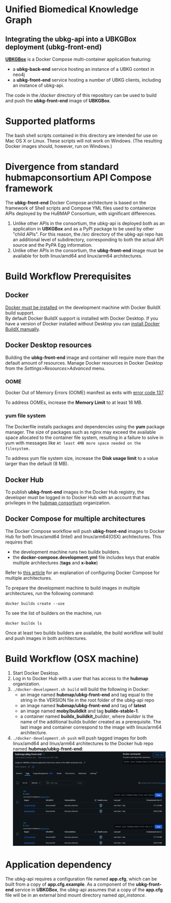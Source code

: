 # Unified Biomedical Knowledge Graph

## Integrating the ubkg-api into a UBKGBox deployment (ubkg-front-end)

**[UBKGBox](https://github.com/x-atlas-consortia/ubkg-box)** is a Docker Compose
multi-container application featuring:
- a **ubkg-back-end** service hosting an instance of a UBKG context in neo4j
- a **ubkg-front-end** service hosting a number of UBKG clients, including an instance of ubkg-api.

The code in the _/docker_ directory of this repository can be used to build and push
the **ubkg-front-end** image of **UBKGBox**.

# Supported platforms
The bash shell scripts contained in this directory are intended for use on Mac OS X or Linux. 
These scripts will not work on Windows. 
(The resulting Docker images should, however, run on Windows.)

# Divergence from standard hubmapconsortium API Compose framework
The **ubkg-front-end** Docker Compose architecture is based on the framework of Shell scripts and Compose YML files used to containerize APIs 
deployed by the HuBMAP Consortium, with significant differences.
1. Unlike other APIs in the consortium, the ubkg-api is deployed both as an application in **UBKGBox** and as a PyPI package to be used by other "child APIs". For this reason, the _/src_ directory of the ubkg-api repo has an additional level of subdirectory, corresponding to both the actual API source and the PyPA Egg information.
2. Unlike other APIs in the consortium, the **ubkg-front-end** image must be available for both linux/amd64 and linux/arm64 architectures.

# Build Workflow Prerequisites
## Docker
[Docker must be installed](https://docs.docker.com/engine/install/) on the development machine with Docker BuildX build support.  
By default Docker BuildX support is installed with Docker Desktop.  If you have a version of Docker installed without Desktop you can [install Docker BuildX manually](https://docs.docker.com/build/install-buildx/).

## Docker Desktop resources
Building the **ubkg-front-end** image and container will require more than the default amount of resources.
Manage Docker resources in Docker Desktop from the _Settings>Resources>Advanced_ menu.
### OOME
Docker Out of Memory Errors (OOME) manifest as exits with [error code 137](https://medium.com/javarevisited/understanding-and-resolving-docker-exit-code-73ff617230cf). 

To address OOMEs, increase the **Memory Limit** to at least 16 MB.

### yum file system
The Dockerfile installs packages and dependencies using the **yum** package manager. 
The size of packages such as nginx may exceed the available space allocated to the container file system, resulting
in a failure to solve in yum with messages like `At least 4MB more space needed on the filesystem.`

To address yum file system size, increase the **Disk usage limit** to a value larger than the default (8 MB).

## Docker Hub
To publish **ubkg-front-end** images in the Docker Hub registry, the developer must be logged in to Docker Hub with an account that has privileges in the [hubmap consortium](https://hub.docker.com/orgs/hubmap/teams/consortium/members) organization.

## Docker Compose for multiple architectures
The Docker Compose workflow will push **ubkg-front-end** images to Docker Hub for both 
linux/amd64 (Intel) and linux/arm64(OSX) architectures. This requires that:
- the development machine runs two buildx builders.
- the **docker-compose.development.yml** file includes keys that enable multiple architectures (**tags** and **x-bake**)

Refer to [this article](architecture-builds-are-possible-with-docker-compose-kind-of-2a4e8d166c56) for an explanation of configuring Docker Compose for multiple architectures.

To prepare the development machine to build images in multiple architectures, run the following command:

`docker buildx create --use`

To see the list of builders on the machine, run

`docker buildx ls`

Once at least two buildx builders are available, the build workflow will build and push images in both architectures.

# Build Workflow (OSX machine)
1. Start Docker Desktop.
2. Log in to Docker Hub with a user that has access to the **hubmap** organization.
3. `./docker-development.sh build` will build the following in Docker:
   - an image named **hubmap/ubkg-front-end** and tag equal to the string in the VERSION file in the root folder of the ubkg-api repo
   - an image named **hubmap/ubkg-front-end** and tag of **latest**
   - an image named **moby/buildkit** and tag **buildx-stable-1**.
   - a container named **buildx_buildkit_**_builder_, where _builder_ is the name of the additional buildx builder created as a prerequisite. 
   The last image and container correspond to the image with linux/arm64 architecture.
4. `./docker-development.sh push` will push tagged images for both linux/amd64 and linux/arm64 architectures to the Docker hub repo named **hubmap/ubkg-front-end**:
![img.png](img.png)

# Application dependency
The ubkg-api requires a configuration file named **app.cfg**, which can be built from a copy of **app.cfg.example**.
As a component of the **ubkg-front-end** service in **UBKGBox**, the ubkg-api assumes that a copy of the **app.cfg** file will be in an external bind mount directory named _api_instance_.